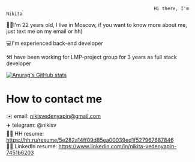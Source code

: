                                                            Hi there, I'm Nikita

🤷‍♂️I'm 22 years old, I live in Moscow, if you want to know more about me, just text me on my email or hh)

💻I'm experienced back-end developer

⚒️I have been working for LMP-project group for 3 years as full stack developer



[![Anurag's GitHub stats](https://github-readme-stats.vercel.app/api?username=NvedN&show_icons=true&theme=shades-of-purple)](https://github.com/anuraghazra/github-readme-stats)




# How to contact me

✉️  email: nikisvedenyapin@gmail.com  
✈️  telegram: @nikisv   
👷‍♂️ HH resume: https://hh.ru/resume/5e282a14ff09d85ea00039ed1f527967687846   
👷‍♂️ LinkedIn resume: https://www.linkedin.com/in/nikita-vedenyapin-7451b6203 

<!---
NvedN/NvedN is a ✨ special ✨ repository because its `README.md` (this file) appears on your GitHub profile.
You can click the Preview link to take a look at your changes.
--->
